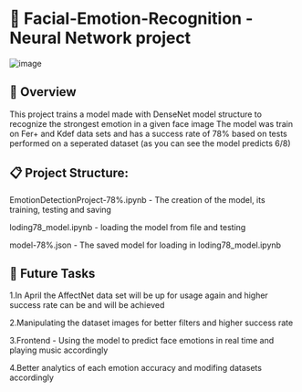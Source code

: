 # 🧐 Facial-Emotion-Recognition - Neural Network project
![image](https://user-images.githubusercontent.com/87472603/226422722-ebb42092-9089-4f67-b6b8-560b01e63338.png)

## 🔎 Overview
This project trains a model made with DenseNet model structure to recognize the strongest emotion in a given face image
The model was train on Fer+ and Kdef data sets and has a success rate of 78% based on tests performed on a seperated dataset
(as you can see the model predicts 6/8)

## 📋 Project Structure:
EmotionDetectionProject-78%.ipynb - The creation of the model, its training, testing and saving

loding78_model.ipynb - loading the model from file and testing

model-78%.json - The saved model for loading in loding78_model.ipynb

## :crystal_ball: Future Tasks
1.In April the AffectNet data set will be up for usage again and higher success rate can be and will be achieved

2.Manipulating the dataset images for better filters and higher success rate

3.Frontend - Using the model to predict face emotions in real time and playing music accordingly

4.Better analytics of each emotion accuracy and modifing datasets accordingly
